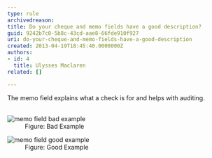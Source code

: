 ```yaml
---
type: rule
archivedreason: 
title: Do your cheque and memo fields have a good description?
guid: 9242b7c0-5b8c-43cd-aae8-66fde910f927
uri: do-your-cheque-and-memo-fields-have-a-good-description
created: 2013-04-19T18:45:40.0000000Z
authors:
- id: 4
  title: Ulysses Maclaren
related: []

---
```



The memo field explains what a check is for and helps with auditing.
<br><excerpt class='endintro'></excerpt><br>
<dl class="badImage"><dt><img src="/Management/Rules-to-Better-Accounting/PublishingImages/memo-field-bad.jpg" alt="memo field bad example" />
</dt><dd>Figure&#58; Bad Example</dd></dl><dl class="goodImage"><dt><img src="/Management/Rules-to-Better-Accounting/PublishingImages/memo-field-good.jpg" alt="memo field good example" />
</dt><dd>Figure&#58; Good Example</dd></dl>


